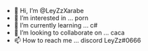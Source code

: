 - 👋 Hi, I’m @LeyZzXarabe
- 👀 I’m interested in ... porn
- 🌱 I’m currently learning ... c#
- 💞️ I’m looking to collaborate on ... caca
- 📫 How to reach me ... discord LeyZz#0666

<!---
LeyZzXarabe/LeyZzXarabe is a ✨ special ✨ repository because its `README.md` (this file) appears on your GitHub profile.
You can click the Preview link to take a look at your changes.
--->
